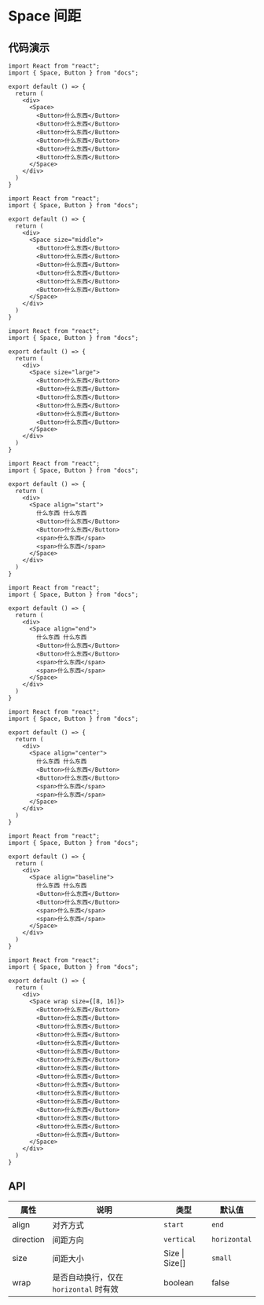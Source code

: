 # Space 间距

## 代码演示

```tsx
import React from "react";
import { Space, Button } from "docs";

export default () => {
  return (
    <div>
      <Space>
        <Button>什么东西</Button>
        <Button>什么东西</Button>
        <Button>什么东西</Button>
        <Button>什么东西</Button>
        <Button>什么东西</Button>
        <Button>什么东西</Button>
      </Space>
    </div>
  )
}
```


```tsx
import React from "react";
import { Space, Button } from "docs";

export default () => {
  return (
    <div>
      <Space size="middle">
        <Button>什么东西</Button>
        <Button>什么东西</Button>
        <Button>什么东西</Button>
        <Button>什么东西</Button>
        <Button>什么东西</Button>
        <Button>什么东西</Button>
      </Space>
    </div>
  )
}
```


```tsx
import React from "react";
import { Space, Button } from "docs";

export default () => {
  return (
    <div>
      <Space size="large">
        <Button>什么东西</Button>
        <Button>什么东西</Button>
        <Button>什么东西</Button>
        <Button>什么东西</Button>
        <Button>什么东西</Button>
        <Button>什么东西</Button>
      </Space>
    </div>
  )
}
```

```tsx
import React from "react";
import { Space, Button } from "docs";

export default () => {
  return (
    <div>
      <Space align="start">
        什么东西 什么东西
        <Button>什么东西</Button>
        <Button>什么东西</Button>
        <span>什么东西</span>
        <span>什么东西</span>
      </Space>
    </div>
  )
}
```


```tsx
import React from "react";
import { Space, Button } from "docs";

export default () => {
  return (
    <div>
      <Space align="end">
        什么东西 什么东西
        <Button>什么东西</Button>
        <Button>什么东西</Button>
        <span>什么东西</span>
        <span>什么东西</span>
      </Space>
    </div>
  )
}
```


```tsx
import React from "react";
import { Space, Button } from "docs";

export default () => {
  return (
    <div>
      <Space align="center">
        什么东西 什么东西
        <Button>什么东西</Button>
        <Button>什么东西</Button>
        <span>什么东西</span>
        <span>什么东西</span>
      </Space>
    </div>
  )
}
```


```tsx
import React from "react";
import { Space, Button } from "docs";

export default () => {
  return (
    <div>
      <Space align="baseline">
        什么东西 什么东西
        <Button>什么东西</Button>
        <Button>什么东西</Button>
        <span>什么东西</span>
        <span>什么东西</span>
      </Space>
    </div>
  )
}
```


```tsx
import React from "react";
import { Space, Button } from "docs";

export default () => {
  return (
    <div>
      <Space wrap size={[8, 16]}>
        <Button>什么东西</Button>
        <Button>什么东西</Button>
        <Button>什么东西</Button>
        <Button>什么东西</Button>
        <Button>什么东西</Button>
        <Button>什么东西</Button>
        <Button>什么东西</Button>
        <Button>什么东西</Button>
        <Button>什么东西</Button>
        <Button>什么东西</Button>
        <Button>什么东西</Button>
        <Button>什么东西</Button>
        <Button>什么东西</Button>
        <Button>什么东西</Button>
        <Button>什么东西</Button>
        <Button>什么东西</Button>
      </Space>
    </div>
  )
}
```

## API

| 属性      | 说明                                   | 类型                                                         | 默认值       |
| --------- | -------------------------------------- | ------------------------------------------------------------ | ------------ |
| align     | 对齐方式                               | `start` | `end` |`center` |`baseline`                        | -            |
| direction | 间距方向                               | `vertical` | `horizontal`                                    | `horizontal` |
| size      | 间距大小                               | Size \| Size[\] | `small`      |
| wrap      | 是否自动换行，仅在 `horizontal` 时有效 | boolean                                                      | false        |

